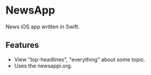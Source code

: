# NewsApp
News iOS app written in Swift.

## Features

* View "top-headlines", "everything" about some topic.
* Uses the newsappi.org.
